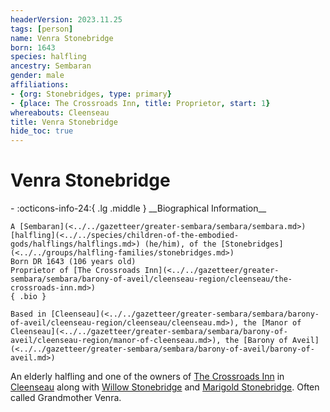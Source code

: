 ```yaml
---
headerVersion: 2023.11.25
tags: [person]
name: Venra Stonebridge
born: 1643
species: halfling
ancestry: Sembaran
gender: male
affiliations:
- {org: Stonebridges, type: primary}
- {place: The Crossroads Inn, title: Proprietor, start: 1}
whereabouts: Cleenseau
title: Venra Stonebridge
hide_toc: true
---
```

# Venra Stonebridge
<div class="grid cards ext-narrow-margin ext-one-column" markdown>
- :octicons-info-24:{ .lg .middle } __Biographical Information__

    A [Sembaran](<../../gazetteer/greater-sembara/sembara/sembara.md>) [halfling](<../../species/children-of-the-embodied-gods/halflings/halflings.md>) (he/him), of the [Stonebridges](<../../groups/halfling-families/stonebridges.md>)  
    Born DR 1643 (106 years old)  
    Proprietor of [The Crossroads Inn](<../../gazetteer/greater-sembara/sembara/barony-of-aveil/cleenseau-region/cleenseau/the-crossroads-inn.md>)  
    { .bio }

    Based in [Cleenseau](<../../gazetteer/greater-sembara/sembara/barony-of-aveil/cleenseau-region/cleenseau/cleenseau.md>), the [Manor of Cleenseau](<../../gazetteer/greater-sembara/sembara/barony-of-aveil/cleenseau-region/manor-of-cleenseau.md>), the [Barony of Aveil](<../../gazetteer/greater-sembara/sembara/barony-of-aveil/barony-of-aveil.md>)
</div>


An elderly halfling and one of the owners of [The Crossroads Inn](<../../gazetteer/greater-sembara/sembara/barony-of-aveil/cleenseau-region/cleenseau/the-crossroads-inn.md>) in [Cleenseau](<../../gazetteer/greater-sembara/sembara/barony-of-aveil/cleenseau-region/cleenseau/cleenseau.md>) along with [Willow Stonebridge](<./willow-stonebridge.md>) and [Marigold Stonebridge](<./marigold-stonebridge.md>). Often called Grandmother Venra.